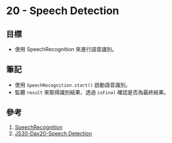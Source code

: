 # 20 - Speech Detection

## 目標

- 使用 SpeechRecognition 來進行語音識別。

## 筆記

- 使用 `SpeechRecognition.start()` 啟動語音識別。
- 監聽 `result` 來取得識別結果、透過 `isFinal` 確認是否為最終結果。

## 參考

1. [SpeechRecognition](https://developer.mozilla.org/en-US/docs/Web/API/SpeechRecognition)
2. [JS30-Day20-Speech Detection](https://ithelp.ithome.com.tw/articles/10196415)
